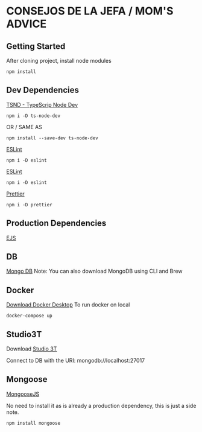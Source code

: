 # CONSEJOS DE LA JEFA / MOM'S ADVICE
## Getting Started

After cloning project, install node modules
```
npm install
```
## Dev Dependencies

[TSND - TypeScrip Node Dev](https://www.npmjs.com/package/ts-node-dev) 
```
npm i -D ts-node-dev
```
OR / SAME AS 
```
npm install --save-dev ts-node-dev
```

[ESLint](https://eslint.org)
```
npm i -D eslint
```

[ESLint](https://eslint.org)
```
npm i -D eslint
```

[Prettier](https://www.npmjs.com/package/prettier) 
```
npm i -D prettier
```

## Production Dependencies

[EJS](https://ejs.co/)

## DB

[Mongo DB](https://www.mongodb.com/)
Note: You can also download MongoDB using CLI and Brew

## Docker

[Download Docker Desktop](https://www.docker.com/products/docker-desktop/)
To run docker on local
```
docker-compose up
```

## Studio3T

Download
[Studio 3T](https://studio3t.com/)

Connect to DB with the URI:  mongodb://localhost:27017

## Mongoose
[MongooseJS](https://mongoosejs.com/)

No need to install it as is already a production dependency, this is just a side note.

```
npm install mongoose
```
